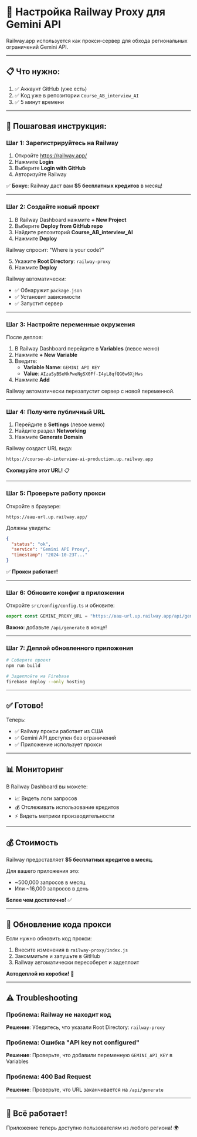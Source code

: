 # 🚂 Настройка Railway Proxy для Gemini API

Railway.app используется как прокси-сервер для обхода региональных ограничений Gemini API.

---

## 📋 Что нужно:

1. ✅ Аккаунт GitHub (уже есть)
2. ✅ Код уже в репозитории `Course_AB_interview_AI`
3. ✅ 5 минут времени

---

## 🚀 Пошаговая инструкция:

### Шаг 1: Зарегистрируйтесь на Railway

1. Откройте https://railway.app/
2. Нажмите **Login**
3. Выберите **Login with GitHub**
4. Авторизуйте Railway

✅ **Бонус**: Railway даст вам **$5 бесплатных кредитов** в месяц!

---

### Шаг 2: Создайте новый проект

1. В Railway Dashboard нажмите **+ New Project**
2. Выберите **Deploy from GitHub repo**
3. Найдите репозиторий **Course_AB_interview_AI**
4. Нажмите **Deploy**

Railway спросит: "Where is your code?"

5. Укажите **Root Directory**: `railway-proxy`
6. Нажмите **Deploy**

Railway автоматически:
- ✅ Обнаружит `package.json`
- ✅ Установит зависимости
- ✅ Запустит сервер

---

### Шаг 3: Настройте переменные окружения

После деплоя:

1. В Railway Dashboard перейдите в **Variables** (левое меню)
2. Нажмите **+ New Variable**
3. Введите:
   - **Variable Name**: `GEMINI_API_KEY`
   - **Value**: `AIzaSyBSeNkPweNgSX0Ff-I4yL8qfQG6w6XjHws`
4. Нажмите **Add**

Railway автоматически перезапустит сервер с новой переменной.

---

### Шаг 4: Получите публичный URL

1. Перейдите в **Settings** (левое меню)
2. Найдите раздел **Networking**
3. Нажмите **Generate Domain**

Railway создаст URL вида:
```
https://course-ab-interview-ai-production.up.railway.app
```

**Скопируйте этот URL!** 📋

---

### Шаг 5: Проверьте работу прокси

Откройте в браузере:
```
https://ваш-url.up.railway.app/
```

Должны увидеть:
```json
{
  "status": "ok",
  "service": "Gemini API Proxy",
  "timestamp": "2024-10-23T..."
}
```

✅ **Прокси работает!**

---

### Шаг 6: Обновите конфиг в приложении

Откройте `src/config/config.ts` и обновите:

```typescript
export const GEMINI_PROXY_URL = "https://ваш-url.up.railway.app/api/generate";
```

**Важно**: добавьте `/api/generate` в конце!

---

### Шаг 7: Деплой обновленного приложения

```bash
# Соберите проект
npm run build

# Задеплойте на Firebase
firebase deploy --only hosting
```

---

## ✅ Готово!

Теперь:
- ✅ Railway прокси работает из США
- ✅ Gemini API доступен без ограничений
- ✅ Приложение использует прокси

---

## 📊 Мониторинг

В Railway Dashboard вы можете:
- 📈 Видеть логи запросов
- 💰 Отслеживать использование кредитов
- ⚡ Видеть метрики производительности

---

## 💰 Стоимость

Railway предоставляет **$5 бесплатных кредитов в месяц**.

Для вашего приложения это:
- ~500,000 запросов в месяц
- Или ~16,000 запросов в день

**Более чем достаточно!** ✅

---

## 🔧 Обновление кода прокси

Если нужно обновить код прокси:

1. Внесите изменения в `railway-proxy/index.js`
2. Закоммитьте и запушьте в GitHub
3. Railway автоматически пересоберет и задеплоит

**Автодеплой из коробки!** 🚀

---

## ⚠️ Troubleshooting

### Проблема: Railway не находит код

**Решение**: Убедитесь, что указали Root Directory: `railway-proxy`

### Проблема: Ошибка "API key not configured"

**Решение**: Проверьте, что добавили переменную `GEMINI_API_KEY` в Variables

### Проблема: 400 Bad Request

**Решение**: Проверьте, что URL заканчивается на `/api/generate`

---

## 🎉 Всё работает!

Приложение теперь доступно пользователям из любого региона! 🌍

